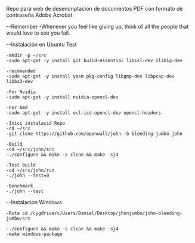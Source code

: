 Repo para web de desencriptacion de documentos PDF con formato de contraseña Adobe Acrobat

--Remember
    -Whenever you feel like giving up, think of all the people that would love
    to see you fail.

--Instalación en Ubuntu Test

    -mkdir -p ~/src
    -sudo apt-get -y install git build-essential libssl-dev zlib1g-dev

    -recomended 
    -sudo apt-get -y install yasm pkg-config libgmp-dev libpcap-dev libbz2-dev

    -For Nvidia
    -sudo apt-get -y install nvidia-opencl-dev

    -For Amd
    -sudo apt-get -y install ocl-icd-opencl-dev opencl-headers

    -Inici instalació Repo
    -cd ~/src
    -git clone https://github.com/openwall/john -b bleeding-jumbo john

    -Build
    -cd ~/src/john/src
    -./configure && make -s clean && make -sj4

    -Test build
    -cd ~/src/john/run
    -./john --test=0

    -Benchmark
    -./john --test
    
--Instalacion Windows

    -Ruta cd /cygdrive/c/Users/Daniel/Desktop/jhonjumbo/john-bleeding-jumbo/src

    -./configure && make -s clean && make -sj4
    -make windows-package
